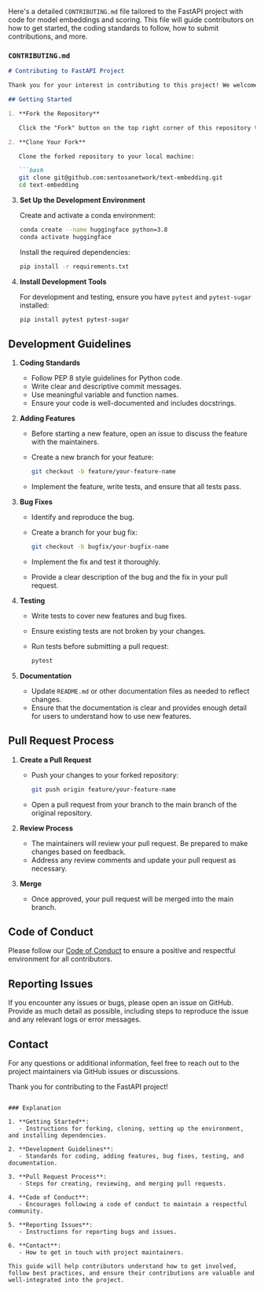Here's a detailed `CONTRIBUTING.md` file tailored to the FastAPI project with code for model embeddings and scoring. This file will guide contributors on how to get started, the coding standards to follow, how to submit contributions, and more.

### `CONTRIBUTING.md`

```markdown
# Contributing to FastAPI Project

Thank you for your interest in contributing to this project! We welcome contributions from the community to improve and enhance the project. Below is a guide on how you can contribute.

## Getting Started

1. **Fork the Repository**

   Click the "Fork" button on the top right corner of this repository to create a copy of the project in your own GitHub account.

2. **Clone Your Fork**

   Clone the forked repository to your local machine:

   ```bash
   git clone git@github.com:sentosanetwork/text-embedding.git
   cd text-embedding
   ```

3. **Set Up the Development Environment**

   Create and activate a conda environment:

   ```bash
   conda create --name huggingface python=3.8
   conda activate huggingface
   ```

   Install the required dependencies:

   ```bash
   pip install -r requirements.txt
   ```

4. **Install Development Tools**

   For development and testing, ensure you have `pytest` and `pytest-sugar` installed:

   ```bash
   pip install pytest pytest-sugar
   ```

## Development Guidelines

1. **Coding Standards**

   - Follow PEP 8 style guidelines for Python code.
   - Write clear and descriptive commit messages.
   - Use meaningful variable and function names.
   - Ensure your code is well-documented and includes docstrings.

2. **Adding Features**

   - Before starting a new feature, open an issue to discuss the feature with the maintainers.
   - Create a new branch for your feature:

     ```bash
     git checkout -b feature/your-feature-name
     ```

   - Implement the feature, write tests, and ensure that all tests pass.

3. **Bug Fixes**

   - Identify and reproduce the bug.
   - Create a branch for your bug fix:

     ```bash
     git checkout -b bugfix/your-bugfix-name
     ```

   - Implement the fix and test it thoroughly.
   - Provide a clear description of the bug and the fix in your pull request.

4. **Testing**

   - Write tests to cover new features and bug fixes.
   - Ensure existing tests are not broken by your changes.
   - Run tests before submitting a pull request:

     ```bash
     pytest
     ```

5. **Documentation**

   - Update `README.md` or other documentation files as needed to reflect changes.
   - Ensure that the documentation is clear and provides enough detail for users to understand how to use new features.

## Pull Request Process

1. **Create a Pull Request**

   - Push your changes to your forked repository:

     ```bash
     git push origin feature/your-feature-name
     ```

   - Open a pull request from your branch to the main branch of the original repository.

2. **Review Process**

   - The maintainers will review your pull request. Be prepared to make changes based on feedback.
   - Address any review comments and update your pull request as necessary.

3. **Merge**

   - Once approved, your pull request will be merged into the main branch.

## Code of Conduct

Please follow our [Code of Conduct](CODE_OF_CONDUCT.md) to ensure a positive and respectful environment for all contributors.

## Reporting Issues

If you encounter any issues or bugs, please open an issue on GitHub. Provide as much detail as possible, including steps to reproduce the issue and any relevant logs or error messages.

## Contact

For any questions or additional information, feel free to reach out to the project maintainers via GitHub issues or discussions.

Thank you for contributing to the FastAPI project!

```

### Explanation

1. **Getting Started**:
   - Instructions for forking, cloning, setting up the environment, and installing dependencies.

2. **Development Guidelines**:
   - Standards for coding, adding features, bug fixes, testing, and documentation.

3. **Pull Request Process**:
   - Steps for creating, reviewing, and merging pull requests.

4. **Code of Conduct**:
   - Encourages following a code of conduct to maintain a respectful community.

5. **Reporting Issues**:
   - Instructions for reporting bugs and issues.

6. **Contact**:
   - How to get in touch with project maintainers.

This guide will help contributors understand how to get involved, follow best practices, and ensure their contributions are valuable and well-integrated into the project.